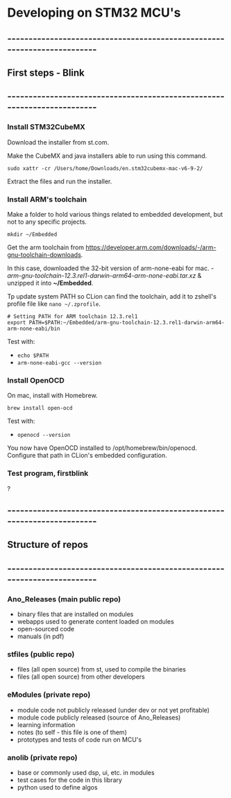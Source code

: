 # Developing on STM32 MCU's

## ------------------------------------------------------------------------
## First steps - Blink
## ------------------------------------------------------------------------

### Install STM32CubeMX

Download the installer from st.com.

Make the CubeMX and java installers able to run using this command.

```shell
sudo xattr -cr /Users/home/Downloads/en.stm32cubemx-mac-v6-9-2/
```

Extract the files and run the installer.

### Install ARM's toolchain

Make a folder to hold various things related to embedded development, but not to any specific projects.

```shell
mkdir ~/Embedded
```

Get the arm toolchain from https://developer.arm.com/downloads/-/arm-gnu-toolchain-downloads.

In this case, downloaded the 32-bit version of arm-none-eabi for mac. - _arm-gnu-toolchain-12.3.rel1-darwin-arm64-arm-none-eabi.tar.xz_ & unzipped it into __~/Embedded__.


Tp update system PATH so CLion can find the toolchain, add it to zshell's profile file like ```nano ~/.zprofile```.


```shell
# Setting PATH for ARM toolchain 12.3.rel1
export PATH=$PATH:~/Embedded/arm-gnu-toolchain-12.3.rel1-darwin-arm64-arm-none-eabi/bin
```

Test with:

- ```echo $PATH```
- ```arm-none-eabi-gcc --version```


### Install OpenOCD

On mac, install with Homebrew.

```shell
brew install open-ocd
```

Test with:

- ```openocd --version```

You now have OpenOCD installed to /opt/homebrew/bin/openocd. Configure that path in CLion's embedded configuration.


### Test program, firstblink

?

## ------------------------------------------------------------------------
## Structure of repos
## ------------------------------------------------------------------------

### Ano_Releases (main public repo)

- binary files that are installed on modules
- webapps used to generate content loaded on modules
- open-sourced code
- manuals (in pdf)

### stfiles (public repo)

- files (all open source) from st, used to compile the binaries
- files (all open source) from other developers

### eModules (private repo)

- module code not publicly released (under dev or not yet profitable)
- module code publicly released (source of Ano_Releases)
- learning information
- notes (to self - this file is one of them)
- prototypes and tests of code run on MCU's

### anolib (private repo)

- base or commonly used dsp, ui, etc. in modules
- test cases for the code in this library
- python used to define algos
